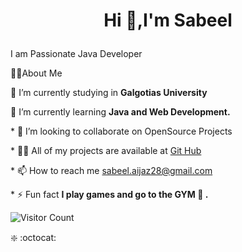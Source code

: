 <h1><p style="text-align:center">Hi 👋,I'm Sabeel</p></h1>

<p>I am Passionate Java Developer </p>
<p>🙋‍♂️About Me</p>

<p>🔭 I’m currently studying in <b>Galgotias University</b></p>

<p>🌱 I’m currently learning <b>Java and Web Development.</b></p>

<p>* 👯 I’m looking to collaborate on OpenSource Projects</p>

<p>* 👨‍💻 All of my projects are available at <a href="https://github.com/sabeel28">Git Hub</a></p>

<p>* 📫 How to reach me <a href="https://mail.google.com/mail/u/0/#inbox">sabeel.aijaz28@gmail.com</a></p>

<p>* ⚡ Fun fact <b>I play games and go to the GYM 💪 . </b></p>

![Visitor Count](https://komarev.com/ghpvc/?username=yourusername&color=blue)



❇️ :octocat:
<!---
sabeel28/sabeel28 is a ✨ special ✨ repository because its `README.md` (this file) appears on your GitHub profile.
You can click the Preview link to take a look at your changes.
--->

